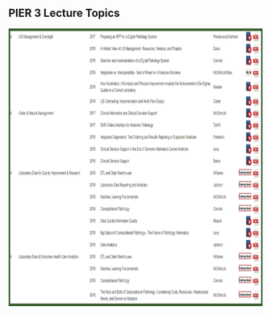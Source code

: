 

## PIER 3 Lecture Topics

<p align="center">
  <img width="1100" height="550" src="https://github.com/jongtaek-kim/Informatics-Resource-For-Pathologists/blob/master/docs/images/PIER%204.png">
</p>
